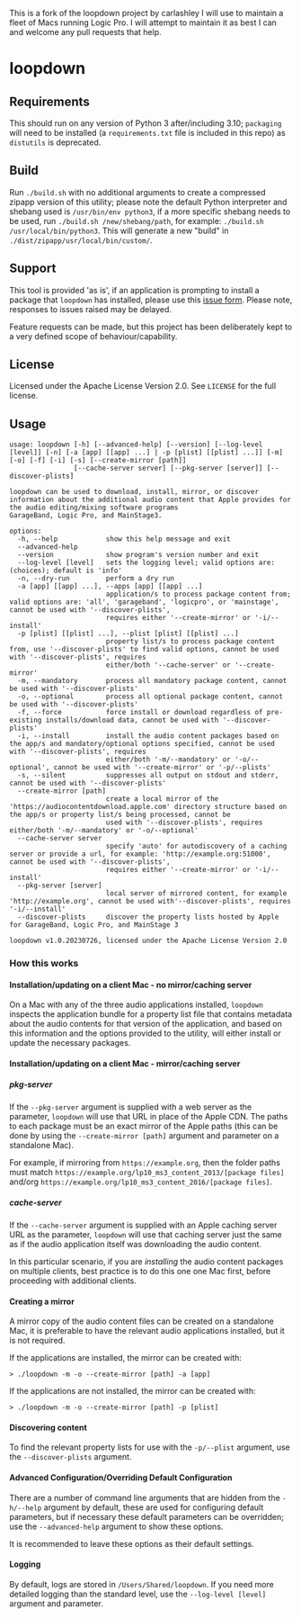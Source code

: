This is a fork of the loopdown project by carlashley I will use to maintain a fleet of Macs running Logic Pro.
I will attempt to maintain it as best I can and welcome any pull requests that help.


# loopdown
## Requirements
This should run on any version of Python 3 after/including 3.10; `packaging` will need to be installed (a `requirements.txt` file is included in this repo) as `distutils` is deprecated.

## Build
Run `./build.sh` with no additional arguments to create a compressed zipapp version of this utility; please note the default Python interpreter and shebang used is `/usr/bin/env python3`, if a more specific shebang needs to be used, run `./build.sh /new/shebang/path`, for example: `./build.sh /usr/local/bin/python3`. This will generate a new "build" in `./dist/zipapp/usr/local/bin/custom/`.

## Support
This tool is provided 'as is', if an application is prompting to install a package that `loopdown` has installed, please use this [issue form](https://github.com/kluppy/loopdown/issues/new?assignees=kluppy&labels=install+prompt&projects=&template=package-install-prompt-issue.md&title= "raise an issue").
Please note, responses to issues raised may be delayed.

Feature requests can be made, but this project has been deliberately kept to a very defined scope of behaviour/capability.

## License
Licensed under the Apache License Version 2.0. See `LICENSE` for the full license.

## Usage
```
usage: loopdown [-h] [--advanced-help] [--version] [--log-level [level]] [-n] [-a [app] [[app] ...] | -p [plist] [[plist] ...]] [-m] [-o] [-f] [-i] [-s] [--create-mirror [path]]
                [--cache-server server] [--pkg-server [server]] [--discover-plists]

loopdown can be used to download, install, mirror, or discover information about the additional audio content that Apple provides for the audio editing/mixing software programs
GarageBand, Logic Pro, and MainStage3.

options:
  -h, --help            show this help message and exit
  --advanced-help
  --version             show program's version number and exit
  --log-level [level]   sets the logging level; valid options are: (choices); default is 'info'
  -n, --dry-run         perform a dry run
  -a [app] [[app] ...], --apps [app] [[app] ...]
                        application/s to process package content from; valid options are: 'all', 'garageband', 'logicpro', or 'mainstage', cannot be used with '--discover-plists',
                        requires either '--create-mirror' or '-i/--install'
  -p [plist] [[plist] ...], --plist [plist] [[plist] ...]
                        property list/s to process package content from, use '--discover-plists' to find valid options, cannot be used with '--discover-plists', requires
                        either/both '--cache-server' or '--create-mirror'
  -m, --mandatory       process all mandatory package content, cannot be used with '--discover-plists'
  -o, --optional        process all optional package content, cannot be used with '--discover-plists'
  -f, --force           force install or download regardless of pre-existing installs/download data, cannot be used with '--discover-plists'
  -i, --install         install the audio content packages based on the app/s and mandatory/optional options specified, cannot be used with '--discover-plists', requires
                        either/both '-m/--mandatory' or '-o/--optional', cannot be used with '--create-mirror' or '-p/--plists'
  -s, --silent          suppresses all output on stdout and stderr, cannot be used with '--discover-plists'
  --create-mirror [path]
                        create a local mirror of the 'https://audiocontentdownload.apple.com' directory structure based on the app/s or property list/s being processed, cannot be
                        used with '--discover-plists', requires either/both '-m/--mandatory' or '-o/--optional'
  --cache-server server
                        specify 'auto' for autodiscovery of a caching server or provide a url, for example: 'http://example.org:51000', cannot be used with '--discover-plists',
                        requires either '--create-mirror' or '-i/--install'
  --pkg-server [server]
                        local server of mirrored content, for example 'http://example.org', cannot be used with'--discover-plists', requires '-i/--install'
  --discover-plists     discover the property lists hosted by Apple for GarageBand, Logic Pro, and MainStage 3

loopdown v1.0.20230726, licensed under the Apache License Version 2.0
```

### How this works
#### Installation/updating on a client Mac - no mirror/caching server
On a Mac with any of the three audio applications installed, `loopdown` inspects the application bundle for a property list file that contains metadata about the audio contents for that version of the application, and based on this information and the options provided to the utility, will either install or update the necessary packages.

#### Installation/updating on a client Mac - mirror/caching server
##### pkg-server
If the `--pkg-server` argument is supplied with a web server as the parameter, `loopdown` will use that URL in place of the Apple CDN. The paths to each package must be an exact mirror of the Apple paths (this can be done by using the `--create-mirror [path]` argument and parameter on a standalone Mac).

For example, if mirroring from `https://example.org`, then the folder paths must match `https://example.org/lp10_ms3_content_2013/[package files]` and/org `https://example.org/lp10_ms3_content_2016/[package files]`.

##### cache-server
If the `--cache-server` argument is supplied with an Apple caching server URL as the parameter, `loopdown` will use that caching server just the same as if the audio application itself was downloading the audio content.

In this particular scenario, if you are _installing_ the audio content packages on multiple clients, best practice is to do this one one Mac first, before proceeding with additional clients.

#### Creating a mirror
A mirror copy of the audio content files can be created on a standalone Mac, it is preferable to have the relevant audio applications installed, but it is not required.

If the applications are installed, the mirror can be created with:
```
> ./loopdown -m -o --create-mirror [path] -a [app]
```

If the applications are not installed, the mirror can be created with:
```
> ./loopdown -m -o --create-mirror [path] -p [plist]
```

#### Discovering content
To find the relevant property lists for use with the `-p/--plist` argument, use the `--discover-plists` argument.


#### Advanced Configuration/Overriding Default Configuration
There are a number of command line arguments that are hidden from the `-h/--help` argument by default, these are used for configuring default parameters, but if necessary these default parameters can be overridden; use the `--advanced-help` argument to show these options.

It is recommended to leave these options as their default settings.


#### Logging
By default, logs are stored in `/Users/Shared/loopdown`. If you need more detailed logging than the standard level, use the `--log-level [level]` argument and parameter.
